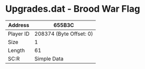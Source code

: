 
#  Upgrades.dat - Brood War Flag
Address   | 655B3C
----------|-------------
Player ID | 208374 (Byte Offset: 0)
Size 	  | 1
Length 	  | 61
SC:R      | Simple Data


